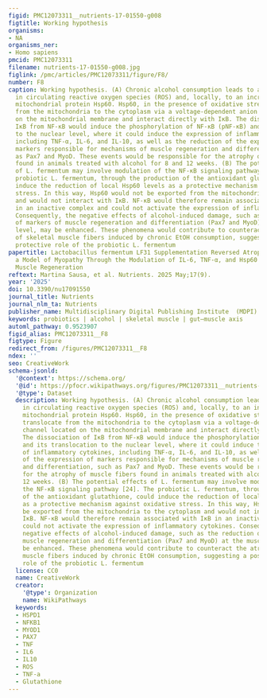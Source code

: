 ```yaml
---
figid: PMC12073311__nutrients-17-01550-g008
figtitle: Working hypothesis
organisms:
- NA
organisms_ner:
- Homo sapiens
pmcid: PMC12073311
filename: nutrients-17-01550-g008.jpg
figlink: /pmc/articles/PMC12073311/figure/F8/
number: F8
caption: Working hypothesis. (A) Chronic alcohol consumption leads to an increase
  in circulating reactive oxygen species (ROS) and, locally, to an increase in the
  mitochondrial protein Hsp60. Hsp60, in the presence of oxidative stress, could translocate
  from the mitochondria to the cytoplasm via a voltage-dependent anion channel located
  on the mitochondrial membrane and interact directly with IκB. The dissociation of
  IκB from NF-κB would induce the phosphorylation of NF-κB (pNF-κB) and its translocation
  to the nuclear level, where it could induce the expression of inflammatory cytokines,
  including TNF-α, IL-6, and IL-10, as well as the reduction of the expression of
  markers responsible for mechanisms of muscle regeneration and differentiation, such
  as Pax7 and MyoD. These events would be responsible for the atrophy of muscle fibers
  found in animals treated with alcohol for 8 and 12 weeks. (B) The potential effects
  of L. fermentum may involve modulation of the NF-κB signaling pathway [24]. The
  probiotic L. fermentum, through the production of the antioxidant glutathione, could
  induce the reduction of local Hsp60 levels as a protective mechanism against oxidative
  stress. In this way, Hsp60 would not be exported from the mitochondria to the cytoplasm
  and would not interact with IκB. NF-κB would therefore remain associated with IκB
  in an inactive complex and could not activate the expression of inflammatory cytokines.
  Consequently, the negative effects of alcohol-induced damage, such as the reduction
  of markers of muscle regeneration and differentiation (Pax7 and MyoD) at the muscle
  level, may be enhanced. These phenomena would contribute to counteract the atrophy
  of skeletal muscle fibers induced by chronic EtOH consumption, suggesting a possible
  protective role of the probiotic L. fermentum
papertitle: Lactobacillus fermentum LF31 Supplementation Reversed Atrophy Fibers in
  a Model of Myopathy Through the Modulation of IL-6, TNF-α, and Hsp60 Levels Enhancing
  Muscle Regeneration
reftext: Martina Sausa, et al. Nutrients. 2025 May;17(9).
year: '2025'
doi: 10.3390/nu17091550
journal_title: Nutrients
journal_nlm_ta: Nutrients
publisher_name: Multidisciplinary Digital Publishing Institute  (MDPI)
keywords: probiotics | alcohol | skeletal muscle | gut–muscle axis
automl_pathway: 0.9523907
figid_alias: PMC12073311__F8
figtype: Figure
redirect_from: /figures/PMC12073311__F8
ndex: ''
seo: CreativeWork
schema-jsonld:
  '@context': https://schema.org/
  '@id': https://pfocr.wikipathways.org/figures/PMC12073311__nutrients-17-01550-g008.html
  '@type': Dataset
  description: Working hypothesis. (A) Chronic alcohol consumption leads to an increase
    in circulating reactive oxygen species (ROS) and, locally, to an increase in the
    mitochondrial protein Hsp60. Hsp60, in the presence of oxidative stress, could
    translocate from the mitochondria to the cytoplasm via a voltage-dependent anion
    channel located on the mitochondrial membrane and interact directly with IκB.
    The dissociation of IκB from NF-κB would induce the phosphorylation of NF-κB (pNF-κB)
    and its translocation to the nuclear level, where it could induce the expression
    of inflammatory cytokines, including TNF-α, IL-6, and IL-10, as well as the reduction
    of the expression of markers responsible for mechanisms of muscle regeneration
    and differentiation, such as Pax7 and MyoD. These events would be responsible
    for the atrophy of muscle fibers found in animals treated with alcohol for 8 and
    12 weeks. (B) The potential effects of L. fermentum may involve modulation of
    the NF-κB signaling pathway [24]. The probiotic L. fermentum, through the production
    of the antioxidant glutathione, could induce the reduction of local Hsp60 levels
    as a protective mechanism against oxidative stress. In this way, Hsp60 would not
    be exported from the mitochondria to the cytoplasm and would not interact with
    IκB. NF-κB would therefore remain associated with IκB in an inactive complex and
    could not activate the expression of inflammatory cytokines. Consequently, the
    negative effects of alcohol-induced damage, such as the reduction of markers of
    muscle regeneration and differentiation (Pax7 and MyoD) at the muscle level, may
    be enhanced. These phenomena would contribute to counteract the atrophy of skeletal
    muscle fibers induced by chronic EtOH consumption, suggesting a possible protective
    role of the probiotic L. fermentum
  license: CC0
  name: CreativeWork
  creator:
    '@type': Organization
    name: WikiPathways
  keywords:
  - HSPD1
  - NFKB1
  - MYOD1
  - PAX7
  - TNF
  - IL6
  - IL10
  - ROS
  - TNF-a
  - Glutathione
---
```


